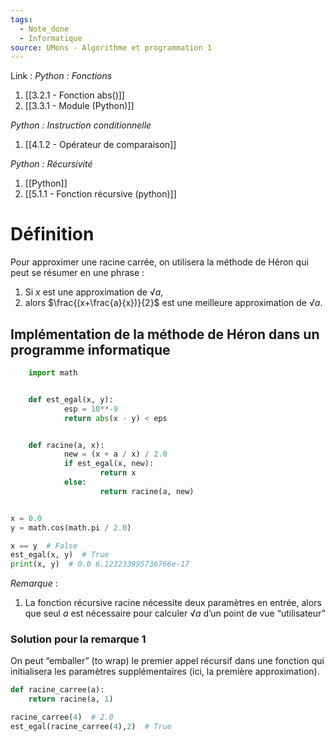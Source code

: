 ```yaml
---
tags:
  - Note_done
  - Informatique
source: UMons - Algorithme et programmation 1
---
```


Link : 
_Python : Fonctions_
1. [[3.2.1 - Fonction abs()]]
2. [[3.3.1 - Module (Python)]]

_Python : Instruction conditionnelle_
1. [[4.1.2 - Opérateur de comparaison]]

_Python : Récursivité_
1. [[Python]] 
2. [[5.1.1 - Fonction récursive (python)]]

# Définition
Pour approximer une racine carrée, on utilisera la méthode de Héron qui peut se résumer en une phrase :
1. Si $x$ est une approximation de $√a$, 
2. alors $\frac{(x+\frac{a}{x})}{2}$ est une meilleure approximation de $√a$.

## Implémentation de la méthode de Héron dans un programme informatique
```python
	import math


	def est_egal(x, y):
			esp = 10**-9
			return abs(x - y) < eps


	def racine(a, x):
			new = (x + a / x) / 2.0
			if est_egal(x, new):
					return x
			else:
					return racine(a, new)


x = 0.0
y = math.cos(math.pi / 2.0) 

x == y  # False 
est_egal(x, y)  # True 
print(x, y)  # 0.0 6.123233995736766e-17
```

_Remarque_ :
1. La fonction récursive racine nécessite deux paramètres en entrée, alors que seul $a$ est nécessaire pour calculer $√ a$ d’un point de vue “utilisateur”

### Solution pour la remarque 1
On peut “emballer” (to wrap) le premier appel récursif dans une fonction qui initialisera les paramètres supplémentaires (ici, la première approximation).
```python
def racine_carree(a): 
	return racine(a, 1) 

racine_carree(4)  # 2.0 
est_egal(racine_carree(4),2)  # True
```
